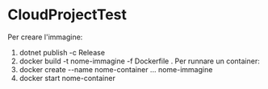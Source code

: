 # CloudProjectTest
 
Per creare l'immagine:
1. dotnet publish -c Release
2. docker build -t nome-immagine -f Dockerfile .
Per runnare un container:
1. docker create --name nome-container ... nome-immagine
2. docker start nome-container
